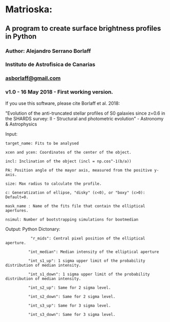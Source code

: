 # Matrioska:
## A program to create surface brightness profiles in Python
### Author: Alejandro Serrano Borlaff
### Instituto de Astrofisica de Canarias
### asborlaff@gmail.com

### v1.0 - 16 May 2018 - First working version.

If you use this software, please cite Borlaff et al. 2018:

"Evolution of the anti-truncated stellar profiles of S0 galaxies since z=0.6 in the SHARDS survey: II - Structural and photometric evolution" - Astronomy & Astrophysics



 Input:
 
    target_name: Fits to be analysed
    
    xcen and ycen: Coordinates of the center of the object.
    
    incl: Inclination of the object (incl = np.cos^-1(b/a))
    
    PA: Position angle of the mayor axis, measured from the positive y-axis.
    
    size: Max radius to calculate the profile.
    
    c: Generatization of ellipse, "disky" (c<0), or "boxy" (c>0): Default=0.
    
    mask_name : Name of the fits file that contain the elliptical apertures.
    
    nsimul: Number of bootstrapping simulations for bootmedian
    
 Output: Python Dictonary:
 
               "r_mids": Central pixel position of the elliptical aperture. 
               
              "int_median": Median intensity of the elliptical aperture
              
              "int_s1_up": 1 sigma upper limit of the probability distribution of median intensity.
              
              "int_s1_down": 1 sigma upper limit of the probability distribution of median intensity.
              
              "int_s2_up": Same for 2 sigma level. 
              
              "int_s2_down": Same for 2 sigma level. 
              
              "int_s3_up": Same for 3 sigma level.
              
              "int_s3_down": Same for 3 sigma level. 

